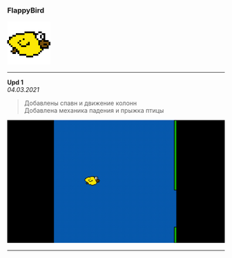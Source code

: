 ### FlappyBird

![](https://github.com/MikoGH/FlappyBird/blob/main/bird.png)  

---  

**Upd 1**  
*04.03.2021*  
> Добавлены спавн и движение колонн  
> Добавлена механика падения и прыжка птицы  

![](https://github.com/MikoGH/FlappyBird/blob/main/VisualUpdates/upd02.gif)

---  

